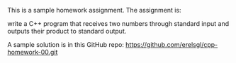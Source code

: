 This is a sample homework assignment.
The assignment is:

write a C++ program that receives two numbers through standard input
and outputs their product to standard output. 

A sample solution is in this GitHub repo:
https://github.com/erelsgl/cpp-homework-00.git
